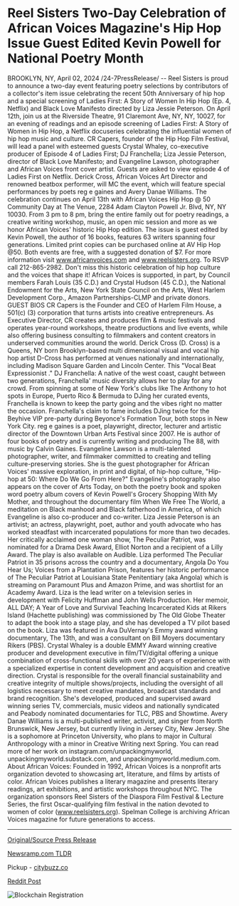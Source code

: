 # Reel Sisters Two-Day Celebration of African Voices Magazine's Hip Hop Issue Guest Edited Kevin Powell for National Poetry Month

BROOKLYN, NY, April 02, 2024 /24-7PressRelease/ -- Reel Sisters is proud to announce a two-day event featuring poetry selections by contributors of a collector's item issue celebrating the recent 50th Anniversary of hip hop and a special screening of Ladies First: A Story of Women In Hip Hop (Ep. 4, Netflix) and Black Love Manifesto directed by Liza Jessie Peterson.  On April 12th, join us at the Riverside Theatre, 91 Claremont Ave, NY, NY, 10027, for an evening of readings and an episode screening of Ladies First: A Story of Women in Hip Hop, a Netflix docuseries celebrating the influential women of hip hop music and culture. CR Capers, founder of the Hip Hop Film Festival, will lead a panel with esteemed guests Crystal Whaley, co-executive producer of Episode 4 of Ladies First; DJ Franchella; Liza Jessie Peterson, director of Black Love Manifesto; and Evangeline Lawson, photographer and African Voices front cover artist. Guests are asked to view episode 4 of Ladies First on Netflix.  Derick Cross, African Voices Art Director and renowned beatbox performer, will MC the event, which will feature special performances by poets reg e gaines and Avery Danae Williams.  The celebration continues on April 13th with African Voices Hip Hop @ 50 Community Day at The Venue, 2284 Adam Clayton Powell Jr. Blvd, NY, NY 10030. From 3 pm to 8 pm, bring the entire family out for poetry readings, a creative writing workshop, music, an open mic session and more as we honor African Voices' historic Hip Hop edition. The issue is guest edited by Kevin Powell, the author of 16 books, features 63 writers spanning four generations. Limited print copies can be purchased online at AV Hip Hop @50.  Both events are free, with a suggested donation of $7. For more information visit www.africanvoices.com and www.reelsisters.org. To RSVP call 212-865-2982.  Don't miss this historic celebration of hip hop culture and the voices that shape it!  African Voices is supported, in part, by Council members Farah Louis (35 C.D.) and Crystal Hudson (45 C.D.), the National Endowment for the Arts, New York State Council on the Arts, West Harlem Development Corp., Amazon Partnerships-CLMP and private donors.  GUEST BIOS  CR Capers is the Founder and CEO of Harlem Film House, a 501(c) (3) corporation that turns artists into creative entrepreneurs. As Executive Director, CR creates and produces film & music festivals and operates year-round workshops, theatre productions and live events, while also offering business consulting to filmmakers and content creators in underserved communities around the world.  Derick Cross (D. Cross) is a Queens, NY born Brooklyn-based multi dimensional visual and vocal hip hop artist D-Cross has performed at venues nationally and internationally, including Madison Square Garden and Lincoln Center. This "Vocal Beat Expressionist ."  DJ Franchella: A native of the west coast, caught between two generations, Franchella' music diversity allows her to play for any crowd. From spinning at some of New York's clubs like The Anthony to hot spots in Europe, Puerto Rico & Bermuda to DJing her curated events, Franchella is known to keep the party going and the vibes right no matter the occasion. Franchella's claim to fame includes DJing twice for the Beyhive VIP pre-party during Beyonce's Formation Tour, both stops in New York City.   reg e gaines is a poet, playwright, director, lecturer and artistic director of the Downtown Urban Arts Festival since 2007. He is author of four books of poetry and is currently writing and producing The 88, with music by Calvin Gaines.  Evangeline Lawson is a multi-talented photographer, writer, and filmmaker committed to creating and telling culture-preserving stories. She is the guest photographer for African Voices' massive exploration, in print and digital, of hip-hop culture, "Hip-hop at 50: Where Do We Go From Here?" Evangeline's photography also appears on the cover of Arts Today, on both the poetry book and spoken word poetry album covers of Kevin Powell's Grocery Shopping With My Mother, and throughout the documentary film When We Free The World, a meditation on Black manhood and Black fatherhood in America, of which Evangeline is also co-producer and co-writer.   Liza Jessie Peterson is an artivist; an actress, playwright, poet, author and youth advocate who has worked steadfast with incarcerated populations for more than two decades. Her critically acclaimed one woman show, The Peculiar Patriot, was nominated for a Drama Desk Award, Elliot Norton and a recipient of a Lilly Award. The play is also available on Audible. Liza performed The Peculiar Patriot in 35 prisons across the country and a documentary, Angola Do You Hear Us; Voices from a Plantation Prison, features her historic performance of The Peculiar Patriot at Louisiana State Penitentiary (aka Angola) which is streaming on Paramount Plus and Amazon Prime, and was shortlist for an Academy Award.   Liza is the lead writer on a television series in development with Felicity Huffman and John Wells Production.  Her memoir, ALL DAY; A Year of Love and Survival Teaching Incarcerated Kids at Rikers Island (Hachette publishing) was commissioned by The Old Globe Theater to adapt the book into a stage play, and she has developed a TV pilot based on the book. Liza was featured in Ava DuVernay's Emmy award winning documentary, The 13th, and was a consultant on Bill Moyers documentary Rikers (PBS).  Crystal Whaley is a double EMMY Award winning creative producer and development executive in film/TV/digital offering a unique combination of cross-functional skills with over 20 years of experience with a specialized expertise in content development and acquisition and creative direction. Crystal is responsible for the overall financial sustainability and creative integrity of multiple shows/projects, including the oversight of all logistics necessary to meet creative mandates, broadcast standards and brand recognition. She's developed, produced and supervised award winning series TV, commercials, music videos and nationally syndicated and Peabody nominated documentaries for TLC, PBS and Showtime.   Avery Danae Williams is a multi-published writer, activist, and singer from North Brunswick, New Jersey, but currently living in Jersey City, New Jersey. She is a sophomore at Princeton University, who plans to major in Cultural Anthropology with a minor in Creative Writing next Spring. You can read more of her work on instagram.com/unpackingmyworld, unpackingmyworld.substack.com, and unpackingmyworld.medium.com.  About African Voices:  Founded in 1992, African Voices is a nonprofit arts organization devoted to showcasing art, literature, and films by artists of color. African Voices publishes a literary magazine and presents literary readings, art exhibitions, and artistic workshops throughout NYC. The organization sponsors Reel Sisters of the Diaspora Film Festival & Lecture Series, the first Oscar-qualifying film festival in the nation devoted to women of color (www.reelsisters.org). Spelman College is archiving African Voices magazine for future generations to access. 

---

[Original/Source Press Release](https://www.24-7pressrelease.com/press-release/509703/reel-sisters-two-day-celebration-of-african-voices-magazines-hip-hop-issue-guest-edited-kevin-powell-for-national-poetry-month)
                    

[Newsramp.com TLDR](https://newsramp.com/curated-news/reel-sisters-announces-hip-hop-celebration-event-in-new-york/e4e34d38aa096f1fb8a3ff4c45a357bf) 


Pickup - [citybuzz.co](https://citybuzz.co/2024/04/02/reel-sisters-celebrates-hip-hop-s-50th-with-african-voices-magazine)
 



[Reddit Post](https://www.reddit.com/r/Lifestyle_Culture/comments/1btsfz3/reel_sisters_announces_hip_hop_celebration_event/) 



![Blockchain Registration](https://cdn.newsramp.app/24-7PressRelease/qrcode/244/2/xeno1Ef4.webp)